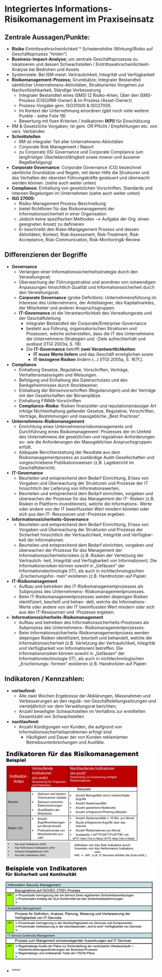 # Integriertes Informations-Risikomanagement im Praxiseinsatz

## Zentrale Aussagen/Punkte:

* **Risiko** Eintrittswahrscheinlichkeit \* Schadenshöhe \(Wirkung/Risiko auf Geschäftsprozess "hinten"\)
* **Business-Impact-Analyse;** um zentrale Geschäftsprozesse zu lokalisieren und dessen Schwachstellen / Eintrittswahrscheinlichkeit-Analyse bei Bedrohen und Assets
* Systemziele: Bei ISM meist: Vertraulichkeit, Integrität und Verfügbarkeit
* **Risikomanagement-Prozess;** Grundsätze; Integraler Bestandteil sämtlicher Unternehmens-Aktivitäten, Strukturiertes Vorgehen zur Nachvollziehbarkeit, Ständige Verbesserung
  * Integraler Bestandteil eines ISMS! \(2 Risiko-Arten; Über den ISMS-Prozess \(CISO/RM-Owner\) & im Prozess \(Asset-Owner\)\)
  * Prozess-Vorgabe gem. ISO31000 & ISO27005
  * Im Kontext der Unternehmung einordnen \(gibt noch viele weitere Punkte - siehe Folie 19\)
  * Bewertung mit fixen Kriterien / Indikatoren **\(KPI\)** für Einschätzung
* RM & Gesetzliche Vorgaben; Ist gem. OR Pflicht / Empfehlungen etc. von vers. Verbänden
* **Schnittstellen**
  * RM ist integraler Teil aller Unternehmens-Aktivitäten
  * Corporate Risk Management / Report
  * zu Corporate \(IS\) Governance und Corporate Compliance \(um langfristiger Überlebensfähigkeit sowie innerer und äusserer Regelbefolgung\)
* **Corporate Governance:** Corporate Governance \(CG\) bezeichnet sämtliche Grundsätze und Regeln, mit deren Hilfe die Strukturen und das Verhalten der obersten Führungskräfte gesteuert und überwacht werden können. \(siehe auch weiter unten\)
* **Compliance**: Einhaltung von gesetzlichen Vorschriften, Standards und internen Regelungen im Unternehmen \(siehe auch weiter unten\)
* **ISO 27005:**
  * Risiko-Management Prozess-Beschreibung
  * bietet Richtlinien für das Risikomanagement der Informationssicherheit in einer Organisation
  * Jedoch keine spezifischen Methoden --&gt; Aufgabe der Org. einen geeigneten Ansatz zu definieren
  * Er beschreibt den Risko-Mangagement Prozess und dessen Aktivitäten; Kontext, Risk-Assessment, Risk-Treatment, Risk-Acceptance, Risk-Communication, Risk-Monitoring&-Review

## Differenzieren der Begriffe

* **Governance**
  * Verlangen einer Informationssicherheitsstrategie durch den Verwaltungsrat;
  * Überwachung der Führungsstruktur und anordnen von notwendigen Anpassungen hinsichtlich Qualität und Informationssicherheit durch den Verwaltungsrat.
  * **Corporate Governance** \(grobe Definition\): Unternehmensführung im Interesse des Unternehmens, der Anteilseigner, des Kapitalmarktes, der Mitarbeiter und anderer Anspruchsgruppen.
  * **IT-Governance** ist die Verantwortlichkeit des Verwaltungsrats und der Geschäftsleitung
    * integraler Bestandteil der Corporate/Enterprise-Governance
    * besteht aus Führung, organisatorischen Strukturen und Prozessen, welche sicherstellen, dass die IT des Unternehmens die Unternehmens-Strategien und -Ziele aufrechterhält und ausbaut \[ITGI 2003a, S. 19\]
    * Die **IT-Governance** betrifft **zwei Verantwortlichkeiten**:
      * **IT muss Werte liefern** und das Geschäft ermöglichen sowie
      * **IT-bezogene Risiken** lindern \(...\) \[ITGI 2005a, S. 167f.\].
* **Compliance**
  * Einhaltung Gesetze, Regulative, Vorschriften, Verträge, Verhaltensmassregeln und Weisungen.
  * Befolgung und Einhaltung des Datenschutzes und des Bankgeheimnisses durch Stockbeamer;
  * Einhaltung der Börsenvorschriften \(Regulierungen\) und der Verträge mit den Gesellschaften der Börsenplätze.
  * Einhaltung FINMA-Vorschriften
  * **Compliance-Risiko:** Risiken finanzieller und reputationsmässiger Art infolge Nichteinhaltung geltender Gesetze, Regulative, Vorschriften, Verträge, Bestimmungen und massgebliche „Best Practices“.
* **Unternehmens-Risikomanagement**
  * Einrichtung eines Unternehmensrisikomanagements und Durchführung eines Risikomanagement- Prozesses der im Umfeld des Unternehmens die gesetzlichen und regulativen Anforderungen so- wie die Anforderungen der Massgeblichen Anspruchsgruppen erfüllt.
  * Adäquate Berichterstattung der Resultate aus dem Risikomanagementprozess an zuständige Audit-Gesellschaften und vorgeschriebene Publikationsweisen \(z.B. Lagebericht im Geschäftsbericht\).
* **IT-Governance**
  * Beurteilen und entsprechend dem Bedarf Einrichtung, Erlass von Vorgaben und Überwachung der Strukturen und Prozesse der IT hinsichtlich der Lieferung von Informationswerten;
  * Beurteilen und entsprechend dem Bedarf einrichten, vorgeben und überwachen der Prozesse für das Management der IT- Risiken \(z.B. Risiken in Plattform-Investitionen\), welche die Informations- Werte oder andere von der IT beeinflussten Wert mindern könnten oder sich aus den IT- Ressourcen und -Prozesse ergeben.
* **Informationssicherheits-Governance**
  * Beurteilen und entsprechend dem Bedarf Einrichtung, Erlass von Vorgaben und Überwachung der Strukturen und Prozesse der Sicherheit hinsichtlich der Vertraulichkeit, Integrität und Verfügbar- keit der Informationen.
  * Beurteilen und entsprechend dem Bedarf einrichten, vorgeben und überwachen der Prozesse für das Management der Informationssicherheitsrisiken \(z.B. Risiken der Verletzung der Vertraulich- keit, Integrität und Verfügbarkeit von Informationen\). Die Informationsrisiken können sowohl in „Gefässen“ der Informationstechnologie \(IT\), als auch in nichttechnologischen „Erscheinungsfor- men“ existieren \(z.B. Handnotizen auf Papier.
* **IT-Risikomanagement**
  * Aufbau und betreiben des IT-Risikomanagementprozesses als Subprozess des Unternehmens- Risikomanagementprozesses.
  * Beim IT-Risikomanagementprozesses werden diejenigen Risiken identifiziert, beurteilt und behan- delt, welche die Informations-Werte oder andere von der IT beeinflussten Wert mindern oder sich aus den IT-Ressourcen und -Prozesse ergeben.
* **Informationssicherheits-Risikomanagement**
  * Aufbau und betreiben des Informationssicherheits-Prozesses als Subprozess des Unternehmens- Risikomanagementprozesses.
  * Beim Informationssicherheits-Risikomanagementprozess werden diejenigen Risiken identifiziert, beurteilt und behandelt, welche die Informationssicherheit \(z.B. Verletzung der Vertraulichkeit, Integrität und Verfügbarkeit von Informationen\) betreffen. Die Informationsrisiken können sowohl in „Gefässen“ der Informationstechnologie \(IT\), als auch in nichttechnologischen „Erscheinungs- formen“ existieren \(z.B. Handnotizen auf Papier.

## Indikatoren / Kennzahlen:

* **vorlaufend:**
  * Alle zwei Wochen Ergebnisse der Abklärungen, Massnahmen und Verbesserungen an den regulä- ren Geschäftsleitungssitzungen und vierteljährlich vor dem Verwaltungsrat berichten;
  * Anzahl beseitigter Schwachstellen im Verhältnis zur ermittelten Gesamtzahl von Schwachstellen
* **nachlaufend:**
  * Anzahl Kündigungen von Kunden, die aufgrund von Informationssicherheitsproblemen erfolgt sind
    * Häufigkeit und Dauer der von Kunden reklamierten Betriebsunterbrechungen und Ausfälle.

![](../.gitbook/assets/image%20%28116%29.png)

![](../.gitbook/assets/image%20%28112%29.png)

* \*\*\*\*

